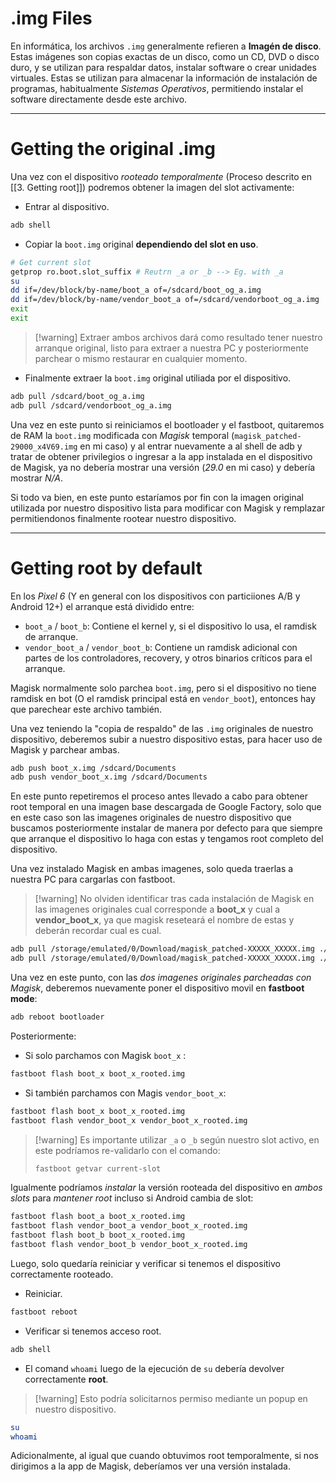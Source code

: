 # .img Files

En informática, los archivos `.img` generalmente refieren a **Imagén de disco**. Estas imágenes son copias exactas de un disco, como un CD, DVD o disco duro, y se utilizan para respaldar datos, instalar software o crear unidades virtuales. Estas se utilizan para almacenar la información de instalación de programas, habitualmente *Sistemas Operativos*, permitiendo instalar el software directamente desde este archivo.

----
# Getting the original .img

Una vez con el dispositivo *rooteado temporalmente* (Proceso descrito en [[3. Getting root]]) podremos obtener la imagen del slot activamente:

- Entrar al dispositivo.
```bash
adb shell
```

 - Copiar la `boot.img` original **dependiendo del slot en uso**.
```bash
# Get current slot
getprop ro.boot.slot_suffix # Reutrn _a or _b --> Eg. with _a
su
dd if=/dev/block/by-name/boot_a of=/sdcard/boot_og_a.img
dd if=/dev/block/by-name/vendor_boot_a of=/sdcard/vendorboot_og_a.img
exit
exit
```

> [!warning] Extraer ambos archivos dará como resultado tener nuestro arranque original, listo para extraer a nuestra PC y posteriormente parchear o mismo restaurar en cualquier momento.

- Finalmente extraer la `boot.img` original utiliada por el dispositivo.
```bash
adb pull /sdcard/boot_og_a.img
adb pull /sdcard/vendorboot_og_a.img
```

Una vez en este punto si reiniciamos el bootloader y el fastboot, quitaremos de RAM la `boot.img` modificada con *Magisk* temporal (`magisk_patched-29000_x4V69.img` en mi caso) y al entrar nuevamente a al shell de adb y tratar de obtener privilegios o ingresar a la app instalada en el dispositivo de Magisk, ya no debería mostrar una versión (*29.0* en mi caso) y debería mostrar *N/A*.

Si todo va bien, en este punto estaríamos por fin con la imagen original utilizada por nuestro dispositivo lista para modificar con Magisk y remplazar permitiendonos finalmente rootear nuestro dispositivo.

---
# Getting root by default

En los *Pixel 6* (Y en general con los dispositivos con particiiones A/B y Android 12+) el arranque está dividido entre:

- `boot_a` / `boot_b`: Contiene el kernel y, si el dispositivo lo usa, el ramdisk de arranque.
- `vendor_boot_a` / `vendor_boot_b`: Contiene un ramdisk adicional con partes de los controladores, recovery, y otros binarios críticos para el arranque.

Magisk normalmente solo parchea `boot.img`, pero si el dispositivo no tiene ramdisk en bot (O el ramdisk principal está en `vendor_boot`), entonces hay que parechear este archivo también.

Una vez teniendo la "copia de respaldo" de las `.img` originales de nuestro dispositivo, deberemos subir a nuestro dispositivo estas, para hacer uso de Magisk y parchear ambas.

```bash
adb push boot_x.img /sdcard/Documents
adb push vendor_boot_x.img /sdcard/Documents
```

En este punto repetiremos el proceso antes llevado a cabo para obtener root temporal en una imagen base descargada de Google Factory, solo que en este caso son las imagenes originales de nuestro dispositivo que buscamos posteriormente instalar de manera por defecto para que siempre que arranque el dispositivo lo haga con estas y tengamos root completo del dispositivo.

Una vez instalado Magisk en ambas imagenes, solo queda traerlas a nuestra PC para cargarlas con fastboot. 

> [!warning] No olviden identificar tras cada instalación de Magisk en las imagenes originales cual corresponde a **boot_x** y cual a **vendor_boot_x**, ya que magisk reseteará el nombre de estas y deberán recordar cual es cual.

```bash
adb pull /storage/emulated/0/Download/magisk_patched-XXXXX_XXXXX.img ./boot_x_rooted.img
adb pull /storage/emulated/0/Download/magisk_patched-XXXXX_XXXXX.img ./vendor_boot_x_rooted.img
```

Una vez en este punto, con las *dos imagenes originales parcheadas con Magisk*, deberemos nuevamente poner el dispositivo movil en **fastboot mode**: 

```bash
adb reboot bootloader
```

Posteriormente:

- Si solo parchamos con Magisk `boot_x` : 
```bash
fastboot flash boot_x boot_x_rooted.img
```

- Si también parchamos con Magis `vendor_boot_x`:
```bash
fastboot flash boot_x boot_x_rooted.img
fastboot flash vendor_boot_x vendor_boot_x_rooted.img
```

> [!warning] Es importante utilizar `_a` o `_b` según nuestro slot activo, en este podríamos re-validarlo con el comando:
> 
> ```bash
> fastboot getvar current-slot
> ```

Igualmente podríamos *instalar* la versión rooteada del dispositivo en *ambos slots* para *mantener root* incluso si Android cambia de slot:

```bash
fastboot flash boot_a boot_x_rooted.img
fastboot flash vendor_boot_a vendor_boot_x_rooted.img
fastboot flash boot_b boot_x_rooted.img
fastboot flash vendor_boot_b vendor_boot_x_rooted.img
```

Luego, solo quedaría reiniciar y verificar si tenemos el dispositivo correctamente rooteado.

- Reiniciar.
```bash
fastboot reboot
```

- Verificar si tenemos acceso root.
```bash
adb shell
```

- El comand `whoami` luego de la ejecución de `su` debería devolver correctamente **root**. 
> [!warning]  Esto podría solicitarnos permiso mediante un popup en nuestro dispositivo.

```bash
su
whoami 
```

Adicionalmente, al igual que cuando obtuvimos root temporalmente, si nos dirigimos a la app de Magisk, deberíamos ver una versión instalada.